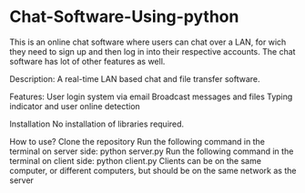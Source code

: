# Chat-Software-Using-python
This is an online chat software where users can chat over a LAN, for wich they need to sign up and then log in into their respective accounts. The chat software has lot of other features as well.

Description:
A real-time LAN based chat and file transfer software.

Features:
User login system via email
Broadcast messages and files
Typing indicator and user online detection

Installation
No installation of libraries required.

How to use?
Clone the repository
Run the following command in the terminal on server side:
python server.py
Run the following command in the terminal on client side:
python client.py
Clients can be on the same computer, or different computers, but should be on the same network as the server
